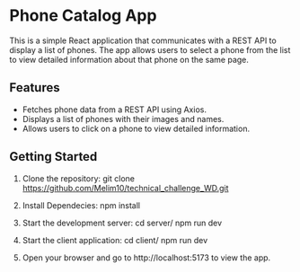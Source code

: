 # Phone Catalog App

This is a simple React application that communicates with a REST API to display a list of phones. The app allows users to select a phone from the list to view detailed information about that phone on the same page.

## Features

- Fetches phone data from a REST API using Axios.
- Displays a list of phones with their images and names.
- Allows users to click on a phone to view detailed information.

## Getting Started

1. Clone the repository:
   git clone https://github.com/Melim10/technical_challenge_WD.git

2. Install Dependecies:
  npm install

3. Start the development server:
  cd server/
  npm run dev

4. Start the client application:
  cd client/
  npm run dev

5. Open your browser and go to http://localhost:5173 to view the app.
  

